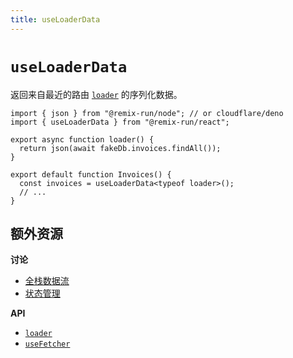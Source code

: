 ```yaml
---
title: useLoaderData
---
```


# `useLoaderData`

返回来自最近的路由 [`loader`][loader] 的序列化数据。

```tsx lines=[2,9]
import { json } from "@remix-run/node"; // or cloudflare/deno
import { useLoaderData } from "@remix-run/react";

export async function loader() {
  return json(await fakeDb.invoices.findAll());
}

export default function Invoices() {
  const invoices = useLoaderData<typeof loader>();
  // ...
}
```

## 额外资源

**讨论**

- [全栈数据流][fullstack_data_flow]
- [状态管理][state_management]

**API**

- [`loader`][loader]
- [`useFetcher`][use_fetcher]

[loader]: ../route/loader
[fullstack_data_flow]: ../discussion/data-flow
[state_management]: ../discussion/state-management
[use_fetcher]: ./use-fetcher